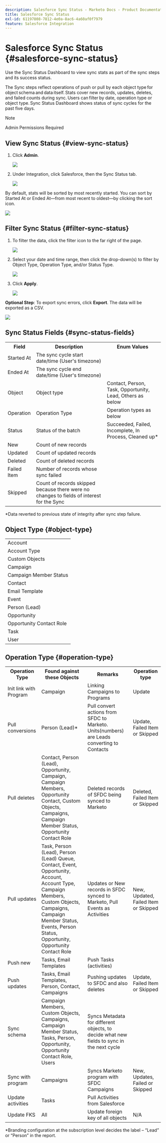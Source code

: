 ```yaml
---
description: Salesforce Sync Status - Marketo Docs - Product Documentation
title: Salesforce Sync Status
exl-id: 61197808-7812-4e0a-8ac6-4a60af0f7979
feature: Salesforce Integration
---
```

# Salesforce Sync Status {#salesforce-sync-status}

Use the Sync Status Dashboard to view sync stats as part of the sync steps and its success status.

The Sync steps reflect operations of push or pull by each object type for object schema and data itself. Stats cover new records, updates, deletes, and failed counts during sync. Users can filter by date, operation type or object type. Sync Status Dashboard shows status of sync cycles for the past five days.

>[!NOTE]
>
>Admin Permissions Required

## View Sync Status {#view-sync-status}

1. Click **Admin**.

   ![](assets/salesforce-sync-status-1.png)

1. Under Integration, click Salesforce, then the Sync Status tab.

   ![](assets/salesforce-sync-status-2.png)

By default, stats will be sorted by most recently started. You can sort by Started At or Ended At—from most recent to oldest—by clicking the sort icon.

   ![](assets/salesforce-sync-status-3.png)

## Filter Sync Status {#filter-sync-status}

1. To filter the data, click the filter icon to the far right of the page.

   ![](assets/salesforce-sync-status-4.png)

1. Select your date and time range, then click the drop-down(s) to filter by Object Type, Operation Type, and/or Status Type.

   ![](assets/salesforce-sync-status-5.png)

1. Click **Apply**.

   ![](assets/salesforce-sync-status-6.png)

**Optional Step**: To export sync errors, click **Export**. The data will be exported as a CSV.

   ![](assets/salesforce-sync-status-7.png)

## Sync Status Fields {#sync-status-fields}

<table> 
 <colgroup> 
  <col> 
  <col> 
  <col> 
 </colgroup> 
 <tbody> 
  <tr> 
   <th>Field</th> 
   <th>Description</th> 
   <th>Enum Values</th> 
  </tr> 
  <tr> 
   <td colspan="1">Started At</td> 
   <td colspan="1">The sync cycle start date/time (User's timezone)</td> 
   <td colspan="1"></td> 
  </tr>  
  <tr> 
   <td colspan="1">Ended At</td> 
   <td colspan="1">The sync cycle end date/time (User's timezone)</td> 
   <td colspan="1"></td> 
  </tr> 
  <tr> 
   <td colspan="1">Object</td> 
   <td colspan="1">Object type</td> 
   <td colspan="1">Contact, Person, Task, Opportunity, Lead, Others as below</td> 
  </tr>  
  <tr> 
   <td colspan="1">Operation</td> 
   <td colspan="1">Operation Type</td> 
   <td colspan="1">Operation types as below</td> 
  </tr>  
  <tr> 
   <td colspan="1">Status</td> 
   <td colspan="1">Status of the batch</td> 
   <td colspan="1">Succeeded, Failed, Incomplete, In Process, Cleaned up&#42;</td> 
  </tr>
  <tr> 
   <td colspan="1">New</td> 
   <td colspan="1">Count of new records</td> 
   <td colspan="1"></td> 
  </tr>  
  <tr> 
   <td colspan="1">Updated</td> 
   <td colspan="1">Count of updated records</td> 
   <td colspan="1"></td> 
  </tr>  
  <tr> 
   <td colspan="1">Deleted</td> 
   <td colspan="1">Count of deleted records</td> 
   <td colspan="1"></td> 
  </tr> 
  <tr> 
   <td colspan="1">Failed Item</td> 
   <td colspan="1">Number of records whose sync failed</td> 
   <td colspan="1"><br></td> 
  </tr>  
  <tr> 
   <td colspan="1">Skipped</td> 
   <td colspan="1">Count of records skipped because there were no changes to fields of interest for the Sync</td> 
   <td colspan="1"></td> 
  </tr>  
 </tbody> 
</table>

&#42;Data reverted to previous state of integrity after sync step failure.

## Object Type {#object-type}

<table> 
 <colgroup> 
  <col> 
 </colgroup> 
 <tbody> 
  <tr> 
   <td colspan="1">Account</td> 
  </tr>  
  <tr> 
   <td colspan="1">Account Type</td> 
  </tr> 
  <tr> 
   <td colspan="1">Custom Objects</td> 
  </tr>  
  <tr> 
   <td colspan="1">Campaign</td> 
  </tr>  
  <tr> 
   <td colspan="1">Campaign Member Status</td> 
  </tr>
  <tr> 
   <td colspan="1">Contact</td> 
  </tr>  
  <tr> 
   <td colspan="1">Email Template</td> 
  </tr>  
  <tr> 
   <td colspan="1">Event</td> 
  </tr> 
  <tr> 
   <td colspan="1">Person (Lead)</td> 
  </tr>  
  <tr> 
   <td colspan="1">Opportunity</td> 
  </tr>  
  <tr> 
   <td colspan="1">Opportunity Contact Role</td> 
  </tr>  
  <tr> 
   <td colspan="1">Task</td> 
  </tr>  
  <tr> 
   <td colspan="1">User</td> 
  </tr>  
 </tbody> 
</table>

## Operation Type {#operation-type}

<table> 
 <colgroup> 
  <col> 
  <col> 
  <col>
  <col> 
 </colgroup> 
 <tbody> 
  <tr> 
   <th>Operation Type</th> 
   <th>Found against these Objects</th> 
   <th>Remarks</th> 
   <th>Operation type</th>
  </tr> 
  <tr> 
   <td colspan="1">Init link with Program</td> 
   <td colspan="1">Campaign</td> 
   <td colspan="1">Linking Campaigns to Programs</td> 
   <td colspan="1">Update</td>
  </tr>  
  <tr> 
   <td colspan="1">Pull conversions</td> 
   <td colspan="1">Person (Lead)&#42;</td> 
   <td colspan="1">Pull convert actions from SFDC to Marketo. Units(numbers) are Leads converting to Contacts</td> 
   <td colspan="1">Update, Failed Item or Skipped</td>
  </tr> 
  <tr> 
   <td colspan="1">Pull deletes</td> 
   <td colspan="1">Contact, Person (Lead), Opportunity, Campaign, Campaign Members, Opportunity Contact, Custom Objects, Campaigns, Campaign Member Status, Opportunity Contact Role</td> 
   <td colspan="1">Deleted records of SFDC being synced to Marketo</td> 
   <td colspan="1">Deleted, Failed Item or Skipped</td>
  </tr>  
  <tr> 
   <td colspan="1">Pull updates</td> 
   <td colspan="1">Task, Person (Lead), Person (Lead) Queue, Contact, Event, Opportunity, Account, Account Type, Campaign Members, Custom Objects, Campaigns, Campaign Member Status, Events, Person Status, Opportunity, Opportunity Contact Role</td> 
   <td colspan="1">Updates or New records in SFDC synced to Marketo, Pull Events as Activities</td> 
   <td colspan="1">New, Updated, Failed Item or Skipped</td>
  </tr>  
  <tr> 
   <td colspan="1">Push new</td> 
   <td colspan="1">Tasks, Email Templates</td> 
   <td colspan="1">Push Tasks (activities)</td> 
   <td colspan="1"></td>
  </tr>
  <tr> 
   <td colspan="1">Push updates</td> 
   <td colspan="1">Tasks, Email Templates, Person, Contact, Campaigns</td> 
   <td colspan="1">Pushing updates to SFDC and also deletes</td> 
   <td colspan="1">Update, Failed Item or Skipped</td>
  </tr>  
  <tr> 
   <td colspan="1">Sync schema</td> 
   <td colspan="1">Campaign Members, Custom Objects, Campaigns, Campaign Member Status, Tasks, Person, Opportunity, Opportunity Contact Role, Users</td> 
   <td colspan="1">Syncs Metadata for different objects, to decide what new fields to sync in the next cycle</td> 
   <td colspan="1"></td>
  </tr>  
  <tr> 
   <td colspan="1">Sync with program</td> 
   <td colspan="1">Campaigns</td> 
   <td colspan="1">Syncs Marketo program with SFDC Campaigns</td> 
   <td colspan="1">New, Updates, Failed or Skipped</td>
  </tr> 
  <tr> 
   <td colspan="1">Update activities</td> 
   <td colspan="1">Tasks</td> 
   <td colspan="1">Pull Activities from Salesforce</td> 
   <td colspan="1"></td>
  </tr>  
  <tr> 
   <td colspan="1">Update FKS</td> 
   <td colspan="1">All</td> 
   <td colspan="1">Update foreign key of all objects</td> 
   <td colspan="1">N/A</td>
  </tr>  
 </tbody> 
</table>

&#42;Branding configuration at the subscription level decides the label – “Lead” or “Person” in the report.
